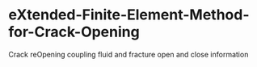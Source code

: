 # eXtended-Finite-Element-Method-for-Crack-Opening
Crack reOpening
coupling fluid and fracture open and close information

